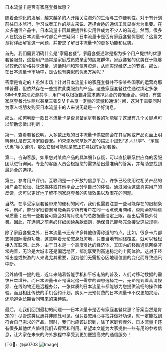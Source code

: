 日本流量卡是否有家庭套餐优惠？

随着全球化的发展，越来越多的人开始关注海外的生活与工作便利性。对于有计划前往日本旅行、学习或者工作的朋友来说，选择合适的通信工具显得尤为重要。在众多通信产品中，日本流量卡因其便捷性和实用性成为不少人的首选。然而，很多人在挑选日本流量卡时都会产生疑问：日本流量卡是否有家庭套餐优惠呢？这篇文章将详细解答这一问题，并带您了解日本流量卡的更多功能和优势。

首先，我们需要明确什么是“家庭套餐”。家庭套餐通常是指为多个用户提供的优惠套餐服务，这些用户通常是家庭成员或亲密的朋友群体。家庭套餐的优势在于能够以较低的价格共享流量、通话时间和短信等资源，从而实现经济上的节省。那么，在日本流量卡市场中，是否也有类似的优惠方案呢？

答案是肯定的！虽然市场上针对日本流量卡的家庭套餐并不像某些国家的运营商那样普遍，但依然存在一些提供此类服务的产品。这些家庭套餐往往通过绑定多张SIM卡来实现资源共享，用户可以根据自身需求选择适合的套餐组合。例如，有些家庭套餐允许两张甚至三张SIM卡共享一定量的流量和通话时间，这对于需要同时为家人或朋友购买日本流量卡的人来说无疑是一个好消息。

那么，如何判断一款日本流量卡是否具备家庭套餐的功能呢？这里有几个关键点可以帮助您做出判断：

第一，查看套餐说明。大多数正规的日本流量卡供应商会在其官网或产品页面上明确标注是否支持家庭套餐。如果您发现某款产品的描述中提到“多人共享”、“家庭优惠”等关键词，那么它很可能就是您正在寻找的家庭套餐。

第二，咨询客服。如果您对某款产品的具体细节存疑，可以直接联系供应商的客服团队进行询问。专业的客服人员会根据您的需求给出最准确的答案，并帮助您找到最适合的选择。

第三，参考用户评价。互联网是一个开放的信息平台，许多已经使用过相关产品的用户会在论坛、社交媒体或其他平台上分享自己的体验。通过阅读这些真实用户的反馈，您可以更好地了解不同家庭套餐的实际效果以及潜在的问题。

当然，在享受家庭套餐带来的便利的同时，我们也需要注意一些可能存在的限制条件。例如，部分家庭套餐可能会要求所有用户在同一地点使用网络，否则会影响信号质量；还有一些套餐可能会对每月使用的总数据量设定上限，超出后需额外付费。因此，在选购之前务必仔细阅读条款细则，确保自己能够完全接受这些规则。

除了家庭套餐之外，日本流量卡还有许多其他值得称道的特点。比如，很多卡片都支持国际漫游功能，这意味着无论您身处何地，只要当地有网络覆盖，就可以轻松接入互联网。此外，由于日本是一个高度发达的经济体，其国内的移动通信网络非常完善，无论是大城市还是偏远地区，都能享受到高速稳定的上网体验。这对于经常出差或旅游的人来说尤其重要，因为他们无需担心因地理位置的变化而导致通讯中断。

另外值得一提的是，近年来随着智能手机和平板电脑的普及，人们对移动数据的需求日益增长。而日本流量卡正是满足这一需求的理想选择之一。无论是观看高清视频、在线购物还是远程办公，一张优质的日本流量卡都能够为您提供流畅的操作体验。而且相比传统的手机合约计划，购买一张预付费的日本流量卡不仅更加灵活，还能避免长期合同带来的束缚感。

最后，让我们回到最初的问题——日本流量卡是否有家庭套餐优惠？答案当然是肯定的！尽管这类优惠并非随处可见，但只要您用心寻找并做好功课，就一定能找到符合自己需求的产品。同时，我们也应该认识到，除了家庭套餐外，日本流量卡还有很多其他优点值得我们去探索和利用。希望本文能为大家提供一些有用的参考信息，让大家在未来的海外旅程中享受到更加便捷高效的通信服务！

[TG💪+ @jx0703 ![Image](https://github.com/user-attachments/assets/dbca1d08-cadb-493c-b0ec-ad6f7a83f270)]